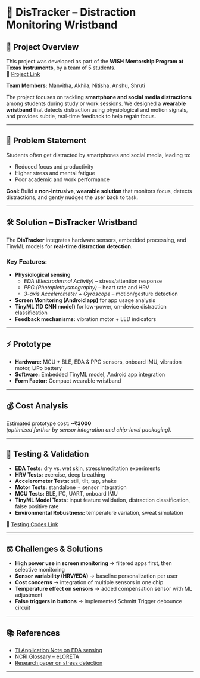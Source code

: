 # 📘 DisTracker – Distraction Monitoring Wristband  

## 📍 Project Overview  
This project was developed as part of the **WISH Mentorship Program at Texas Instruments**, by a team of 5 students.  
🔗 [Project Link](https://www.canva.com/design/DAGpgSCPiC4/OsMNQZafhaJAm09p1mCJew/edit)  

**Team Members:** Manvitha, Akhila, Nitisha, Anshu, Shruti  

The project focuses on tackling **smartphone and social media distractions** among students during study or work sessions. We designed a **wearable wristband** that detects distraction using physiological and motion signals, and provides subtle, real-time feedback to help regain focus.  

---

## 🎯 Problem Statement  
Students often get distracted by smartphones and social media, leading to:  
- Reduced focus and productivity  
- Higher stress and mental fatigue  
- Poor academic and work performance  

**Goal:** Build a **non-intrusive, wearable solution** that monitors focus, detects distractions, and gently nudges the user back to task.  

---

## 🛠️ Solution – DisTracker Wristband  
The **DisTracker** integrates hardware sensors, embedded processing, and TinyML models for **real-time distraction detection**.  

### Key Features:  
- **Physiological sensing**  
  - *EDA (Electrodermal Activity)* – stress/attention response  
  - *PPG (Photoplethysmography)* – heart rate and HRV  
  - *3-axis Accelerometer + Gyroscope* – motion/gesture detection  
- **Screen Monitoring (Android app)** for app usage analysis  
- **TinyML (1D CNN model)** for low-power, on-device distraction classification  
- **Feedback mechanisms:** vibration motor + LED indicators  

---

## ⚡ Prototype  
- **Hardware:** MCU + BLE, EDA & PPG sensors, onboard IMU, vibration motor, LiPo battery  
- **Software:** Embedded TinyML model, Android app integration  
- **Form Factor:** Compact wearable wristband  

---

## 💰 Cost Analysis  
Estimated prototype cost: **~₹3000**  
*(optimized further by sensor integration and chip-level packaging).*  

---

## 🚀 Testing & Validation  
- **EDA Tests:** dry vs. wet skin, stress/meditation experiments  
- **HRV Tests:** exercise, deep breathing  
- **Accelerometer Tests:** still, tilt, tap, shake  
- **Motor Tests:** standalone + sensor integration  
- **MCU Tests:** BLE, I²C, UART, onboard IMU  
- **TinyML Model Tests:** input feature validation, distraction classification, false positive rate  
- **Environmental Robustness:** temperature variation, sweat simulation  

🔗 [Testing Codes Link](https://docs.google.com/document/d/16yhCMC3rUK1BajkGnp0COPW4I09iADXiPK6Dr1_ApEE/edit?usp=sharing)  

---

## ⚖️ Challenges & Solutions  
- **High power use in screen monitoring** → filtered apps first, then selective monitoring  
- **Sensor variability (HRV/EDA)** → baseline personalization per user  
- **Cost concerns** → integration of multiple sensors in one chip  
- **Temperature effect on sensors** → added compensation sensor with ML adjustment  
- **False triggers in buttons** → implemented Schmitt Trigger debounce circuit  

---

## 📚 References  
- [TI Application Note on EDA sensing](https://www.ti.com/lit/ab/sbaa556/sbaa556.pdf)  
- [NCRI Glossary – eLORETA](https://www.thencri.org/glossary/eloreta/)  
- [Research paper on stress detection](https://pdfs.semanticscholar.org/b5f7/095bae46986a142c93f2890e6ce33624522c.pdf)  

---
